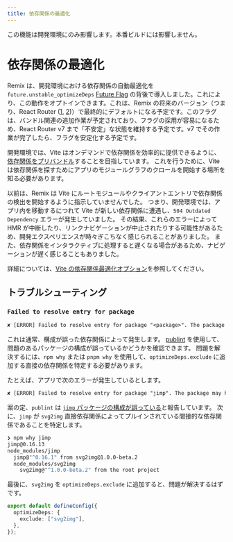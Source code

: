 ```yaml
---
title: 依存関係の最適化
---
```


<docs-info>この機能は開発環境にのみ影響します。本番ビルドには影響しません。</docs-info>

# 依存関係の最適化

Remix は、開発環境における依存関係の自動最適化を `future.unstable_optimizeDeps` [Future Flag][future-flags] の背後で導入しました。これにより、この動作をオプトインできます。これは、Remix の将来のバージョン（つまり、React Router ([1][rr-v7], [2][rr-v7-2])）で最終的にデフォルトになる予定です。このフラグは、バンドル関連の追加作業が予定されており、フラグの採用が容易になるため、React Router v7 まで「不安定」な状態を維持する予定です。v7 でその作業が完了したら、フラグを安定化する予定です。

開発環境では、Vite はオンデマンドで依存関係を効率的に提供できるように、[依存関係をプリバンドル][prebundle-dependencies]することを目指しています。
これを行うために、Vite は依存関係を探すためにアプリのモジュールグラフのクロールを開始する場所を知る必要があります。

以前は、Remix は Vite にルートモジュールやクライアントエントリで依存関係の検出を開始するように指示していませんでした。
つまり、開発環境では、アプリ内を移動するにつれて Vite が新しい依存関係に遭遇し、`504 Outdated Dependency` エラーが発生していました。
その結果、これらのエラーによって HMR が中断したり、リンクナビゲーションが中止されたりする可能性があるため、開発エクスペリエンスが時々ぎこちなく感じられることがありました。
また、依存関係をインタラクティブに処理すると遅くなる場合があるため、ナビゲーションが遅く感じることもありました。

詳細については、[Vite の依存関係最適化オプション][vite-s-dep-optimization-options]を参照してください。

## トラブルシューティング

### `Failed to resolve entry for package`

```txt
✘ [ERROR] Failed to resolve entry for package "<package>". The package may have incorrect main/module/exports specified in its package.json. [plugin vite:dep-pre-bundle]
```

これは通常、構成が誤った依存関係によって発生します。
[publint][publint] を使用して、問題のあるパッケージの構成が誤っているかどうかを確認できます。
問題を解決するには、`npm why` または `pnpm why` を使用して、`optimizeDeps.exclude` に追加する直接の依存関係を特定する必要があります。

たとえば、アプリで次のエラーが発生しているとします。

```txt
✘ [ERROR] Failed to resolve entry for package "jimp". The package may have incorrect main/module/exports specified in its package.json. [plugin vite:dep-pre-bundle]
```

案の定、`publint` は [`jimp` パッケージの構成が誤っている][jimp-package-is-misconfigured]と報告しています。
次に、`jimp` が `svg2img` 直接依存関係によってプルインされている間接的な依存関係であることを特定します。

```sh
❯ npm why jimp
jimp@0.16.13
node_modules/jimp
  jimp@"^0.16.1" from svg2img@1.0.0-beta.2
  node_modules/svg2img
    svg2img@"^1.0.0-beta.2" from the root project
```

最後に、`svg2img` を `optimizeDeps.exclude` に追加すると、問題が解決するはずです。

```ts filename=vite.config.ts
export default defineConfig({
  optimizeDeps: {
    exclude: ["svg2img"],
  },
});
```

[future-flags]: ../guides/api-development-strategy
[rr-v7]: https://remix.run/blog/merging-remix-and-react-router
[rr-v7-2]: https://remix.run/blog/incremental-path-to-react-19
[prebundle-dependencies]: https://vitejs.dev/guide/dep-pre-bundling.html
[vite-s-dep-optimization-options]: https://vitejs.dev/config/dep-optimization-options#dep-optimization-options
[publint]: https://publint.dev
[jimp-package-is-misconfigured]: https://publint.dev/jimp@0.22.12

